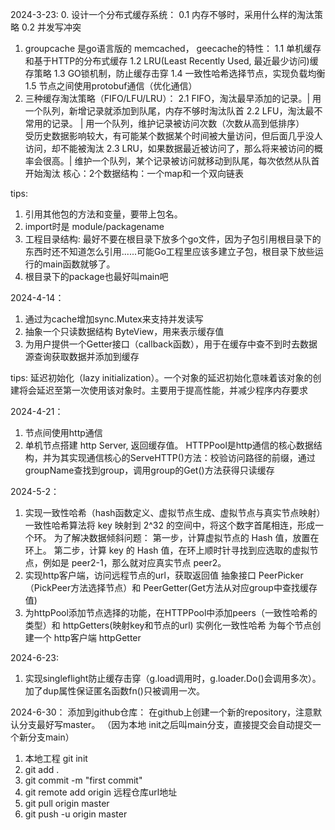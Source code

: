 2024-3-23:
0. 设计一个分布式缓存系统：
   0.1 内存不够时，采用什么样的淘汰策略
   0.2 并发写冲突
1. groupcache 是go语言版的 memcached， geecache的特性：
    1.1 单机缓存和基于HTTP的分布式缓存
    1.2 LRU(Least Recently Used, 最近最少访问)缓存策略
    1.3 GO锁机制，防止缓存击穿
    1.4 一致性哈希选择节点，实现负载均衡
    1.5 节点之间使用protobuf通信（优化通信）
2. 三种缓存淘汰策略（FIFO/LFU/LRU）：
   2.1 FIFO，淘汰最早添加的记录。| 用一个队列，新增记录就添加到队尾，内存不够时淘汰队首
   2.2 LFU，淘汰最不常用的记录。 | 用一个队列，维护记录被访问次数（次数从高到低排序）  
                                 受历史数据影响较大，有可能某个数据某个时间被大量访问，但后面几乎没人访问，却不能被淘汰
   2.3 LRU，如果数据最近被访问了，那么将来被访问的概率会很高。| 维护一个队列，某个记录被访问就移动到队尾，每次依然从队首开始淘汰
        核心：2个数据结构：一个map和一个双向链表


tips:
1. 引用其他包的方法和变量，要带上包名。
2. import时是 module/packagename
3. 工程目录结构: 最好不要在根目录下放多个go文件，因为子包引用根目录下的东西时还不知道怎么引用......可能Go工程里应该多建立子包，根目录下放些运行的main函数就够了。 
4. 根目录下的package也最好叫main吧

2024-4-14：
1. 通过为cache增加sync.Mutex来支持并发读写
2. 抽象一个只读数据结构 ByteView，用来表示缓存值
3. 为用户提供一个Getter接口（callback函数），用于在缓存中查不到时去数据源查询获取数据并添加到缓存

tips: 延迟初始化（lazy initialization）。一个对象的延迟初始化意味着该对象的创建将会延迟至第一次使用该对象时。主要用于提高性能，并减少程序内存要求


2024-4-21：
1. 节点间使用http通信
2. 单机节点搭建 http Server, 返回缓存值。
HTTPPool是http通信的核心数据结构，并为其实现通信核心的ServeHTTP()方法：校验访问路径的前缀，通过groupName查找到group，调用group的Get()方法获得只读缓存


2024-5-2：
1. 实现一致性哈希（hash函数定义、虚拟节点生成、虚拟节点与真实节点映射）
   一致性哈希算法将 key 映射到 2^32 的空间中，将这个数字首尾相连，形成一个环。
   为了解决数据倾斜问题：
   第一步，计算虚拟节点的 Hash 值，放置在环上。
   第二步，计算 key 的 Hash 值，在环上顺时针寻找到应选取的虚拟节点，例如是 peer2-1，那么就对应真实节点 peer2。
2. 实现http客户端，访问远程节点的url，获取返回值
   抽象接口 PeerPicker（PickPeer方法选择节点）和 PeerGetter(Get方法从对应group中查找缓存值)
3. 为httpPool添加节点选择的功能，在HTTPPool中添加peers（一致性哈希的类型）和 httpGetters(映射key和节点的url)
   实例化一致性哈希
   为每个节点创建一个 http客户端 httpGetter

2024-6-23:
1. 实现singleflight防止缓存击穿（g.load调用时，g.loader.Do()会调用多次）。加了dup属性保证匿名函数fn()只被调用一次。

2024-6-30：
添加到github仓库：
在github上创建一个新的repository，注意默认分支最好写master。
（因为本地 init之后叫main分支，直接提交会自动提交一个新分支main）

1. 本地工程 git init
2. git add .
3. git commit -m "first commit"
4. git remote add origin 远程仓库url地址
5. git pull origin master 
6. git push -u origin master 
